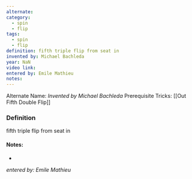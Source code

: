 ```yaml
---
alternate: 
category:
  - spin
  - flip
tags:
  - spin
  - flip
definition: fifth triple flip from seat in
invented by: Michael Bachleda
year: NaN
video link: 
entered by: Emile Mathieu
notes: 
---
```

Alternate Name: 
*Invented by Michael Bachleda*
Prerequisite Tricks: [[Out Fifth Double Flip]]

### Definition
fifth triple flip from seat in


#### Notes:
- 
*entered by: Emile Mathieu*
